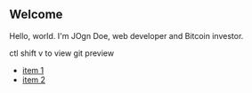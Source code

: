 ## Welcome

Hello, world. I'm JOgn Doe, web developer and Bitcoin investor.

ctl shift v to view git preview

- [item 1](https://)
- [item 2](https://)